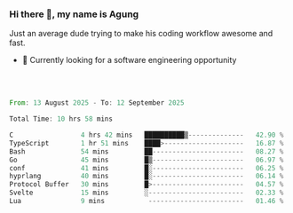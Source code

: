 ### Hi there 👋, my name is Agung
Just an average dude trying to make his coding workflow awesome and fast.

<!--
**agungfir98/agungfir98** is a ✨ _special_ ✨ repository because its `README.md` (this file) appears on your GitHub profile.
-->

- 🔭 Currently looking for a software engineering opportunity
<br/>
<br/>
<!--START_SECTION:waka-->

```rust
From: 13 August 2025 - To: 12 September 2025

Total Time: 10 hrs 58 mins

C                 4 hrs 42 mins   ██████████▒--------------   42.90 %
TypeScript        1 hr 51 mins    ████>--------------------   16.87 %
Bash              54 mins         ██-----------------------   08.27 %
Go                45 mins         █▒-----------------------   06.97 %
conf              41 mins         █░-----------------------   06.25 %
hyprlang          40 mins         █░-----------------------   06.14 %
Protocol Buffer   30 mins         █>-----------------------   04.57 %
Svelte            15 mins         ░------------------------   02.33 %
Lua               9 mins           ------------------------   01.46 %
```

<!--END_SECTION:waka-->
